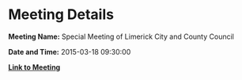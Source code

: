# Meeting Details

**Meeting Name:** Special Meeting of Limerick City and County Council

**Date and Time:** 2015-03-18 09:30:00

**[Link to Meeting](https://www.limerick.ie/council/whats-on/special-meeting-limerick-city-and-county-council-13)**

